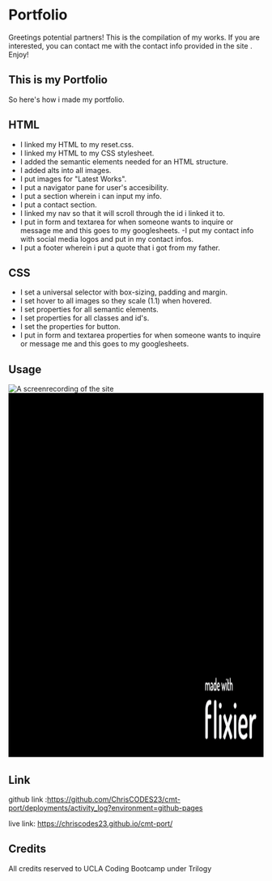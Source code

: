 # Portfolio
Greetings potential partners! This is the compilation of my works. If you are interested, you can contact me with the contact info provided in the site . Enjoy! 

## This is my Portfolio
  So here's how i made my portfolio.

 ## HTML
 - I linked my HTML to my reset.css.
 - I linked my HTML to my CSS stylesheet.
 - I added the semantic elements needed for an HTML structure.
 - I added alts into all images.
 - I put images for "Latest Works".
 - I put a navigator pane for user's accesibility.
 - I put a section wherein i can input my info.
 - I put a contact section.
 - I linked my nav so that it will scroll through the id i linked it to.
 - I put in  form and textarea for when someone wants to inquire or message me and this goes to my googlesheets.
 -I put my contact info with social media logos and put in my contact infos.
 - I put a footer wherein i put a quote that i got from my father.

 ## CSS
 - I set a universal  selector with box-sizing, padding and margin.
 - I set hover to all images so they scale (1.1) when hovered.
 - I set properties for all semantic elements.
 - I set properties for all classes and id's.
 - I set the properties for button.
 - I put in  form and textarea properties for when someone wants to inquire or message me and this goes to my googlesheets.






 ## Usage


 <img src ="New Project.gif" alt="A screenrecording of the site" height="720px">
 <img src = "New Project (1).gif" alt="A screenrecording of the site" height="720px">



## Link
github link :https://github.com/ChrisCODES23/cmt-port/deployments/activity_log?environment=github-pages

live link: https://chriscodes23.github.io/cmt-port/





 ## Credits
   All credits reserved to UCLA Coding Bootcamp under Trilogy

